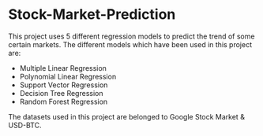 # Stock-Market-Prediction
This project uses 5 different regression models to predict the trend of some certain markets.
The different models which have been used in this project are:
  - Multiple Linear Regression
  - Polynomial Linear Regression
  - Support Vector Regression
  - Decision Tree Regression
  - Random Forest Regression

The datasets used in this project are belonged to Google Stock Market & USD-BTC.
